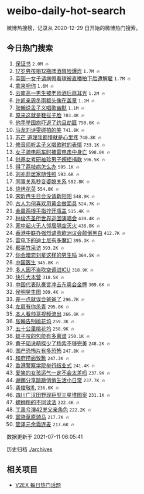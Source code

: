 # weibo-daily-hot-search

微博热搜榜，记录从 2020-12-29 日开始的微博热门搜索。

## 今日热门搜索

<!-- BEGIN -->

1. [保证书](https://s.weibo.com/weibo?q=%23%E4%BF%9D%E8%AF%81%E4%B9%A6%23&Refer=top) `2.0M 🔥`
1. [17岁男孩喝12瓶啤酒胃险爆炸](https://s.weibo.com/weibo?q=%2317%E5%B2%81%E7%94%B7%E5%AD%A9%E5%96%9D12%E7%93%B6%E5%95%A4%E9%85%92%E8%83%83%E9%99%A9%E7%88%86%E7%82%B8%23&Refer=top) `1.7M 🔥`
1. [英国一女子请病假看球被直播拍下后遭解雇](https://s.weibo.com/weibo?q=%23%E8%8B%B1%E5%9B%BD%E4%B8%80%E5%A5%B3%E5%AD%90%E8%AF%B7%E7%97%85%E5%81%87%E7%9C%8B%E7%90%83%E8%A2%AB%E7%9B%B4%E6%92%AD%E6%8B%8D%E4%B8%8B%E5%90%8E%E9%81%AD%E8%A7%A3%E9%9B%87%23&Refer=top) `1.7M 🔥`
1. [拿来吧你](https://s.weibo.com/weibo?q=%E6%8B%BF%E6%9D%A5%E5%90%A7%E4%BD%A0&Refer=top) `1.6M 🔥`
1. [云南高一男生被老师酒后扇耳光](https://s.weibo.com/weibo?q=%23%E4%BA%91%E5%8D%97%E9%AB%98%E4%B8%80%E7%94%B7%E7%94%9F%E8%A2%AB%E8%80%81%E5%B8%88%E9%85%92%E5%90%8E%E6%89%87%E8%80%B3%E5%85%89%23&Refer=top) `1.2M 🔥`
1. [许凯亲周冬雨额头像在盖章](https://s.weibo.com/weibo?q=%23%E8%AE%B8%E5%87%AF%E4%BA%B2%E5%91%A8%E5%86%AC%E9%9B%A8%E9%A2%9D%E5%A4%B4%E5%83%8F%E5%9C%A8%E7%9B%96%E7%AB%A0%23&Refer=top) `1.1M 🔥`
1. [张翰说孟子义唱歌幽默](https://s.weibo.com/weibo?q=%23%E5%BC%A0%E7%BF%B0%E8%AF%B4%E5%AD%9F%E5%AD%90%E4%B9%89%E5%94%B1%E6%AD%8C%E5%B9%BD%E9%BB%98%23&Refer=top) `1.1M 🔥`
1. [原来这就是鞋拔子脸](https://s.weibo.com/weibo?q=%23%E5%8E%9F%E6%9D%A5%E8%BF%99%E5%B0%B1%E6%98%AF%E9%9E%8B%E6%8B%94%E5%AD%90%E8%84%B8%23&Refer=top) `783.4K 🔥`
1. [他手举国旗吓退了约旦劫匪](https://s.weibo.com/weibo?q=%23%E4%BB%96%E6%89%8B%E4%B8%BE%E5%9B%BD%E6%97%97%E5%90%93%E9%80%80%E4%BA%86%E7%BA%A6%E6%97%A6%E5%8A%AB%E5%8C%AA%23&Refer=top) `750.6K 🔥`
1. [马龙刘诗雯碰拍的笑](https://s.weibo.com/weibo?q=%E9%A9%AC%E9%BE%99%E5%88%98%E8%AF%97%E9%9B%AF%E7%A2%B0%E6%8B%8D%E7%9A%84%E7%AC%91&Refer=top) `741.8K 🔥`
1. [苏芒 道理我都懂就是心里疼](https://s.weibo.com/weibo?q=%E8%8B%8F%E8%8A%92%20%E9%81%93%E7%90%86%E6%88%91%E9%83%BD%E6%87%82%E5%B0%B1%E6%98%AF%E5%BF%83%E9%87%8C%E7%96%BC&Refer=top) `740.8K 🔥`
1. [修音师听孟子义唱歌时的表情](https://s.weibo.com/weibo?q=%23%E4%BF%AE%E9%9F%B3%E5%B8%88%E5%90%AC%E5%AD%9F%E5%AD%90%E4%B9%89%E5%94%B1%E6%AD%8C%E6%97%B6%E7%9A%84%E8%A1%A8%E6%83%85%23&Refer=top) `733.1K 🔥`
1. [女子骑电瓶车时被雷电击中身亡](https://s.weibo.com/weibo?q=%23%E5%A5%B3%E5%AD%90%E9%AA%91%E7%94%B5%E7%93%B6%E8%BD%A6%E6%97%B6%E8%A2%AB%E9%9B%B7%E7%94%B5%E5%87%BB%E4%B8%AD%E8%BA%AB%E4%BA%A1%23&Refer=top) `598.0K 🔥`
1. [供养女考研袖珍男子婉拒捐款](https://s.weibo.com/weibo?q=%23%E4%BE%9B%E5%85%BB%E5%A5%B3%E8%80%83%E7%A0%94%E8%A2%96%E7%8F%8D%E7%94%B7%E5%AD%90%E5%A9%89%E6%8B%92%E6%8D%90%E6%AC%BE%23&Refer=top) `596.5K 🔥`
1. [得了荔枝病怎么办](https://s.weibo.com/weibo?q=%23%E5%BE%97%E4%BA%86%E8%8D%94%E6%9E%9D%E7%97%85%E6%80%8E%E4%B9%88%E5%8A%9E%23&Refer=top) `595.1K 🔥`
1. [刘亦菲居家随性照](https://s.weibo.com/weibo?q=%23%E5%88%98%E4%BA%A6%E8%8F%B2%E5%B1%85%E5%AE%B6%E9%9A%8F%E6%80%A7%E7%85%A7%23&Refer=top) `593.6K 🔥`
1. [同事关系秒变婆媳关系](https://s.weibo.com/weibo?q=%23%E5%90%8C%E4%BA%8B%E5%85%B3%E7%B3%BB%E7%A7%92%E5%8F%98%E5%A9%86%E5%AA%B3%E5%85%B3%E7%B3%BB%23&Refer=top) `592.8K 🔥`
1. [烧烤花菜](https://s.weibo.com/weibo?q=%23%E7%83%A7%E7%83%A4%E8%8A%B1%E8%8F%9C%23&Refer=top) `554.0K 🔥`
1. [宋昕冉生日会没请靳阳阳](https://s.weibo.com/weibo?q=%23%E5%AE%8B%E6%98%95%E5%86%89%E7%94%9F%E6%97%A5%E4%BC%9A%E6%B2%A1%E8%AF%B7%E9%9D%B3%E9%98%B3%E9%98%B3%23&Refer=top) `548.9K 🔥`
1. [古人为何喜欢用黄金做面具](https://s.weibo.com/weibo?q=%23%E5%8F%A4%E4%BA%BA%E4%B8%BA%E4%BD%95%E5%96%9C%E6%AC%A2%E7%94%A8%E9%BB%84%E9%87%91%E5%81%9A%E9%9D%A2%E5%85%B7%23&Refer=top) `524.7K 🔥`
1. [金晨两根手指拧开瓶盖](https://s.weibo.com/weibo?q=%23%E9%87%91%E6%99%A8%E4%B8%A4%E6%A0%B9%E6%89%8B%E6%8C%87%E6%8B%A7%E5%BC%80%E7%93%B6%E7%9B%96%23&Refer=top) `515.4K 🔥`
1. [林俊杰圣所世界巡回演唱会](https://s.weibo.com/weibo?q=%23%E6%9E%97%E4%BF%8A%E6%9D%B0%E5%9C%A3%E6%89%80%E4%B8%96%E7%95%8C%E5%B7%A1%E5%9B%9E%E6%BC%94%E5%94%B1%E4%BC%9A%23&Refer=top) `439.4K 🔥`
1. [家中起火无人邻居隔空灭火](https://s.weibo.com/weibo?q=%23%E5%AE%B6%E4%B8%AD%E8%B5%B7%E7%81%AB%E6%97%A0%E4%BA%BA%E9%82%BB%E5%B1%85%E9%9A%94%E7%A9%BA%E7%81%AD%E7%81%AB%23&Refer=top) `438.8K 🔥`
1. [香港中联办强烈谴责欧洲议会颠倒黑白](https://s.weibo.com/weibo?q=%23%E9%A6%99%E6%B8%AF%E4%B8%AD%E8%81%94%E5%8A%9E%E5%BC%BA%E7%83%88%E8%B0%B4%E8%B4%A3%E6%AC%A7%E6%B4%B2%E8%AE%AE%E4%BC%9A%E9%A2%A0%E5%80%92%E9%BB%91%E7%99%BD%23&Refer=top) `412.7K 🔥`
1. [雷电下的迪士尼有多魔幻](https://s.weibo.com/weibo?q=%23%E9%9B%B7%E7%94%B5%E4%B8%8B%E7%9A%84%E8%BF%AA%E5%A3%AB%E5%B0%BC%E6%9C%89%E5%A4%9A%E9%AD%94%E5%B9%BB%23&Refer=top) `395.3K 🔥`
1. [都美竹采访](https://s.weibo.com/weibo?q=%23%E9%83%BD%E7%BE%8E%E7%AB%B9%E9%87%87%E8%AE%BF%23&Refer=top) `393.2K 🔥`
1. [你会暗恋刘星这样的男生吗](https://s.weibo.com/weibo?q=%23%E4%BD%A0%E4%BC%9A%E6%9A%97%E6%81%8B%E5%88%98%E6%98%9F%E8%BF%99%E6%A0%B7%E7%9A%84%E7%94%B7%E7%94%9F%E5%90%97%23&Refer=top) `364.5K 🔥`
1. [中国医生](https://s.weibo.com/weibo?q=%E4%B8%AD%E5%9B%BD%E5%8C%BB%E7%94%9F&Refer=top) `345.8K 🔥`
1. [多人因不当吹空调进ICU](https://s.weibo.com/weibo?q=%23%E5%A4%9A%E4%BA%BA%E5%9B%A0%E4%B8%8D%E5%BD%93%E5%90%B9%E7%A9%BA%E8%B0%83%E8%BF%9BICU%23&Refer=top) `318.9K 🔥`
1. [快乐大本营](https://s.weibo.com/weibo?q=%E5%BF%AB%E4%B9%90%E5%A4%A7%E6%9C%AC%E8%90%A5&Refer=top) `318.5K 🔥`
1. [中国代表队豪言冲击东奥会金牌](https://s.weibo.com/weibo?q=%23%E4%B8%AD%E5%9B%BD%E4%BB%A3%E8%A1%A8%E9%98%9F%E8%B1%AA%E8%A8%80%E5%86%B2%E5%87%BB%E4%B8%9C%E5%A5%A5%E4%BC%9A%E9%87%91%E7%89%8C%23&Refer=top) `309.6K 🔥`
1. [侯明昊生图](https://s.weibo.com/weibo?q=%23%E4%BE%AF%E6%98%8E%E6%98%8A%E7%94%9F%E5%9B%BE%23&Refer=top) `309.4K 🔥`
1. [差一点就误会爸爸了](https://s.weibo.com/weibo?q=%23%E5%B7%AE%E4%B8%80%E7%82%B9%E5%B0%B1%E8%AF%AF%E4%BC%9A%E7%88%B8%E7%88%B8%E4%BA%86%23&Refer=top) `296.7K 🔥`
1. [左肩有你杀青](https://s.weibo.com/weibo?q=%E5%B7%A6%E8%82%A9%E6%9C%89%E4%BD%A0%E6%9D%80%E9%9D%92&Refer=top) `295.0K 🔥`
1. [本人看帅哥视频流出](https://s.weibo.com/weibo?q=%23%E6%9C%AC%E4%BA%BA%E7%9C%8B%E5%B8%85%E5%93%A5%E8%A7%86%E9%A2%91%E6%B5%81%E5%87%BA%23&Refer=top) `266.8K 🔥`
1. [张翰告别桃花坞](https://s.weibo.com/weibo?q=%23%E5%BC%A0%E7%BF%B0%E5%91%8A%E5%88%AB%E6%A1%83%E8%8A%B1%E5%9D%9E%23&Refer=top) `259.3K 🔥`
1. [五十公里桃花坞](https://s.weibo.com/weibo?q=%23%E4%BA%94%E5%8D%81%E5%85%AC%E9%87%8C%E6%A1%83%E8%8A%B1%E5%9D%9E%23&Refer=top) `258.9K 🔥`
1. [蚊子咬的包能有多离谱](https://s.weibo.com/weibo?q=%23%E8%9A%8A%E5%AD%90%E5%92%AC%E7%9A%84%E5%8C%85%E8%83%BD%E6%9C%89%E5%A4%9A%E7%A6%BB%E8%B0%B1%23&Refer=top) `250.1K 🔥`
1. [黄子韬说萌探少了杨紫不够完美](https://s.weibo.com/weibo?q=%23%E9%BB%84%E5%AD%90%E9%9F%AC%E8%AF%B4%E8%90%8C%E6%8E%A2%E5%B0%91%E4%BA%86%E6%9D%A8%E7%B4%AB%E4%B8%8D%E5%A4%9F%E5%AE%8C%E7%BE%8E%23&Refer=top) `248.2K 🔥`
1. [国产恐怖片有多恐怖](https://s.weibo.com/weibo?q=%23%E5%9B%BD%E4%BA%A7%E6%81%90%E6%80%96%E7%89%87%E6%9C%89%E5%A4%9A%E6%81%90%E6%80%96%23&Refer=top) `247.8K 🔥`
1. [和府捞面致歉](https://s.weibo.com/weibo?q=%23%E5%92%8C%E5%BA%9C%E6%8D%9E%E9%9D%A2%E8%87%B4%E6%AD%89%23&Refer=top) `247.3K 🔥`
1. [香港警察学院举行结业式](https://s.weibo.com/weibo?q=%23%E9%A6%99%E6%B8%AF%E8%AD%A6%E5%AF%9F%E5%AD%A6%E9%99%A2%E4%B8%BE%E8%A1%8C%E7%BB%93%E4%B8%9A%E5%BC%8F%23&Refer=top) `241.4K 🔥`
1. [爱笑的女孩运气一定不会太差吗](https://s.weibo.com/weibo?q=%23%E7%88%B1%E7%AC%91%E7%9A%84%E5%A5%B3%E5%AD%A9%E8%BF%90%E6%B0%94%E4%B8%80%E5%AE%9A%E4%B8%8D%E4%BC%9A%E5%A4%AA%E5%B7%AE%E5%90%97%23&Refer=top) `237.9K 🔥`
1. [谢娜分享跳跳俏俏生活小日常](https://s.weibo.com/weibo?q=%23%E8%B0%A2%E5%A8%9C%E5%88%86%E4%BA%AB%E8%B7%B3%E8%B7%B3%E4%BF%8F%E4%BF%8F%E7%94%9F%E6%B4%BB%E5%B0%8F%E6%97%A5%E5%B8%B8%23&Refer=top) `237.7K 🔥`
1. [龚俊敬礼](https://s.weibo.com/weibo?q=%23%E9%BE%9A%E4%BF%8A%E6%95%AC%E7%A4%BC%23&Refer=top) `236.6K 🔥`
1. [四川广汉田野现巨型三星堆图案](https://s.weibo.com/weibo?q=%23%E5%9B%9B%E5%B7%9D%E5%B9%BF%E6%B1%89%E7%94%B0%E9%87%8E%E7%8E%B0%E5%B7%A8%E5%9E%8B%E4%B8%89%E6%98%9F%E5%A0%86%E5%9B%BE%E6%A1%88%23&Refer=top) `231.1K 🔥`
1. [螺蛳粉的不同读法](https://s.weibo.com/weibo?q=%23%E8%9E%BA%E8%9B%B3%E7%B2%89%E7%9A%84%E4%B8%8D%E5%90%8C%E8%AF%BB%E6%B3%95%23&Refer=top) `222.4K 🔥`
1. [丁禹兮演42岁父亲角色](https://s.weibo.com/weibo?q=%23%E4%B8%81%E7%A6%B9%E5%85%AE%E6%BC%9442%E5%B2%81%E7%88%B6%E4%BA%B2%E8%A7%92%E8%89%B2%23&Refer=top) `222.2K 🔥`
1. [窦骁草原骑马](https://s.weibo.com/weibo?q=%23%E7%AA%A6%E9%AA%81%E8%8D%89%E5%8E%9F%E9%AA%91%E9%A9%AC%23&Refer=top) `217.7K 🔥`
1. [管泽元余霜连麦](https://s.weibo.com/weibo?q=%23%E7%AE%A1%E6%B3%BD%E5%85%83%E4%BD%99%E9%9C%9C%E8%BF%9E%E9%BA%A6%23&Refer=top) `217.6K 🔥`

数据更新于 2021-07-11 06:05:41

<!-- END -->

历史归档 [./archives](./archives)

## 相关项目

- [V2EX 每日热门话题](https://github.com/boojack/v2ex-daily-hot-topic)
